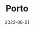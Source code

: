 ---
title: "Porto"
excerpt: "Where Dom Luís' arches ascend divine"
gallery_name: porto
date: 2023-08-01
header:
  overlay_image: LuisIBridge_3v1.jpg
---